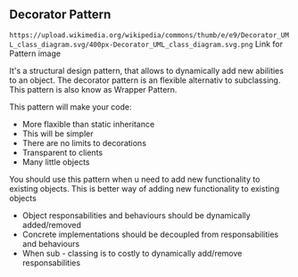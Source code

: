 ## Decorator Pattern

`https://upload.wikimedia.org/wikipedia/commons/thumb/e/e9/Decorator_UML_class_diagram.svg/400px-Decorator_UML_class_diagram.svg.png`
Link for Pattern image

It's a structural design pattern, that allows to dynamically add new abilities to an object. The decorator pattern is an flexible alternativ to subclassing. This pattern is also know as Wrapper Pattern.

This pattern will make your code:

- More flaxible than static inheritance
- This will be simpler
- There are no limits to decorations
- Transparent to clients
- Many little objects	

You should use this pattern when u need to add new functionality to existing objects. This is better way of adding new functionality to existing objects

- Object responsabilities and behaviours should be dynamically added/removed
- Concrete implementations should be decoupled from responsabilities and behaviours
- When sub - classing is to costly to dynamically add/remove responsabilities
